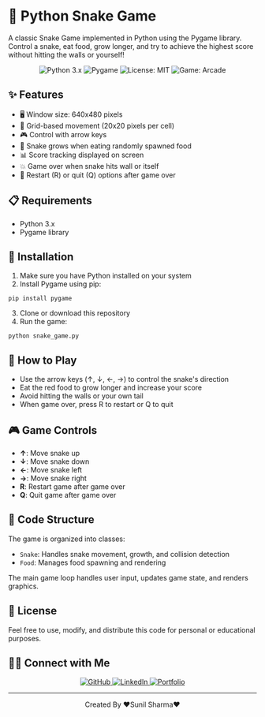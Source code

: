 # 🐍 Python Snake Game

A classic Snake Game implemented in Python using the Pygame library. Control a snake, eat food, grow longer, and try to achieve the highest score without hitting the walls or yourself!

<p align="center">
  <img src="https://img.shields.io/badge/Python-3.x-blue.svg" alt="Python 3.x">
  <img src="https://img.shields.io/badge/Pygame-Latest-green.svg" alt="Pygame">
  <img src="https://img.shields.io/badge/License-MIT-yellow.svg" alt="License: MIT">
  <img src="https://img.shields.io/badge/Game-Arcade-red.svg" alt="Game: Arcade">
</p>

## ✨ Features

- 🖥️ Window size: 640x480 pixels
- 📏 Grid-based movement (20x20 pixels per cell)
- 🎮 Control with arrow keys
- 🍎 Snake grows when eating randomly spawned food
- 📊 Score tracking displayed on screen
- 💥 Game over when snake hits wall or itself
- 🔄 Restart (R) or quit (Q) options after game over

## 📋 Requirements

- Python 3.x
- Pygame library

## 🚀 Installation

1. Make sure you have Python installed on your system
2. Install Pygame using pip:

```
pip install pygame
```

3. Clone or download this repository
4. Run the game:

```
python snake_game.py
```

## 🎯 How to Play

- Use the arrow keys (↑, ↓, ←, →) to control the snake's direction
- Eat the red food to grow longer and increase your score
- Avoid hitting the walls or your own tail
- When game over, press R to restart or Q to quit

## 🎮 Game Controls

- **↑**: Move snake up
- **↓**: Move snake down
- **←**: Move snake left
- **→**: Move snake right
- **R**: Restart game after game over
- **Q**: Quit game after game over

## 🧩 Code Structure

The game is organized into classes:
- `Snake`: Handles snake movement, growth, and collision detection
- `Food`: Manages food spawning and rendering

The main game loop handles user input, updates game state, and renders graphics.

## 📜 License

Feel free to use, modify, and distribute this code for personal or educational purposes.

## 👨‍💻 Connect with Me

<p align="center">
  <a href="https://github.com/sunbyte16" target="_blank">
    <img src="https://img.shields.io/badge/GitHub-sunbyte16-181717?style=for-the-badge&logo=github" alt="GitHub">
  </a>
  <a href="https://www.linkedin.com/in/sunil-kumar-bb88bb31a/" target="_blank">
    <img src="https://img.shields.io/badge/LinkedIn-Sunil_Kumar-0077B5?style=for-the-badge&logo=linkedin" alt="LinkedIn">
  </a>
  <a href="https://lively-dodol-cc397c.netlify.app" target="_blank">
    <img src="https://img.shields.io/badge/Portfolio-Website-00C7B7?style=for-the-badge&logo=netlify" alt="Portfolio">
  </a>
</p>

---

<p align="center">Created By ❤️Sunil Sharma❤️</p>